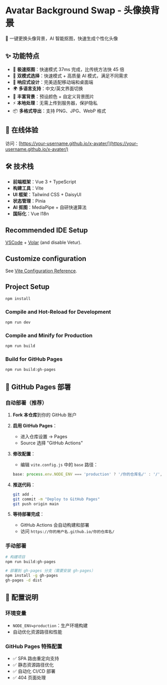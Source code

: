 # Avatar Background Swap - 头像换背景

🎨 一键更换头像背景，AI 智能抠图，快速生成个性化头像

## ✨ 功能特点

- 🚀 **极速抠图**：快速模式 37ms 完成，比传统方法快 45 倍
- 🎯 **双模式选择**：快速模式 + 高质量 AI 模式，满足不同需求
- 📱 **响应式设计**：完美适配移动端和桌面端
- 🌍 **多语言支持**：中文/英文界面切换
- 🎨 **丰富背景**：预设颜色 + 自定义背景图片
- ⚡ **本地处理**：无需上传到服务器，保护隐私
- 📦 **多格式导出**：支持 PNG、JPG、WebP 格式

## 🚀 在线体验

访问：[https://your-username.github.io/x-avater/](https://your-username.github.io/x-avater/)

## 🛠️ 技术栈

- **前端框架**：Vue 3 + TypeScript
- **构建工具**：Vite
- **UI 框架**：Tailwind CSS + DaisyUI
- **状态管理**：Pinia
- **AI 抠图**：MediaPipe + 自研快速算法
- **国际化**：Vue I18n

## Recommended IDE Setup

[VSCode](https://code.visualstudio.com/) + [Volar](https://marketplace.visualstudio.com/items?itemName=Vue.volar) (and disable Vetur).

## Customize configuration

See [Vite Configuration Reference](https://vite.dev/config/).

## Project Setup

```sh
npm install
```

### Compile and Hot-Reload for Development

```sh
npm run dev
```

### Compile and Minify for Production

```sh
npm run build
```

### Build for GitHub Pages

```sh
npm run build:gh-pages
```

## 🚀 GitHub Pages 部署

### 自动部署（推荐）

1. **Fork 本仓库**到你的 GitHub 账户

2. **启用 GitHub Pages**：

   - 进入仓库设置 → Pages
   - Source 选择 "GitHub Actions"

3. **修改配置**：

   - 编辑 `vite.config.js` 中的 `base` 路径：

   ```js
   base: process.env.NODE_ENV === 'production' ? '/你的仓库名/' : '/',
   ```

4. **推送代码**：

   ```sh
   git add .
   git commit -m "Deploy to GitHub Pages"
   git push origin main
   ```

5. **等待部署完成**：
   - GitHub Actions 会自动构建和部署
   - 访问 `https://你的用户名.github.io/你的仓库名/`

### 手动部署

```sh
# 构建项目
npm run build:gh-pages

# 部署到 gh-pages 分支（需要安装 gh-pages）
npm install -g gh-pages
gh-pages -d dist
```

## 📝 配置说明

### 环境变量

- `NODE_ENV=production`：生产环境构建
- 自动优化资源路径和性能

### GitHub Pages 特殊配置

- ✅ SPA 路由重定向支持
- ✅ 静态资源路径优化
- ✅ 自动化 CI/CD 部署
- ✅ 404 页面处理
